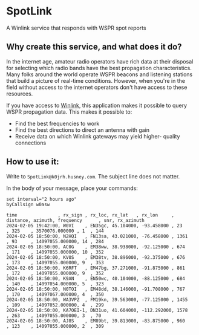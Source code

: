 # SpotLink
A Winlink service that responds with WSPR spot reports

## Why create this service, and what does it do?

In the internet age, amateur radio operators have rich data at their
disposal for selecting which radio bands have the best propagation 
characteristics. Many folks around the world operate WSPR beacons
and listening stations that build a picture of real-time conditions.
However, when you're in the field without access to the internet
operators don't have access to these resources.

If you have access to [Winlink](https://winlink.org/), this
application makes it possible to query WSPR propagation data. This
makes it possible to:

   * Find the best frequencies to work
   * Find the best directions to direct an antenna with gain
   * Receive data on which Winlink gateways may yield higher-
     quality connections

## How to use it:

Write to `SpotLink@k0jrh.husney.com`. The subject line does not
matter.

In the body of your message, place your commands:

```
set interval="2 hours ago"
byCallsign w0asw
```

```
time               , rx_sign , rx_loc, rx_lat   , rx_lon     , distance, azimuth, frequency      , snr, rx_azimuth
2024-02-05 19:42:00, W0VI    , EN35gc, 45.104000, -93.458000 , 23      , 325    , 3570076.000000 , 1  , 144
2024-02-05 18:50:00, N2HQI   , FN13sa, 43.021000, -76.458000 , 1361    , 93     , 14097055.000000, 14 , 284
2024-02-05 18:50:00, AC0G    , EM38ww, 38.938000, -92.125000 , 674     , 171    , 14097055.000000, 10 , 352
2024-02-05 18:50:00, KV0S    , EM38tv, 38.896000, -92.375000 , 676     , 173    , 14097055.000000, 9  , 353
2024-02-05 18:50:00, K6RFT   , EM47bg, 37.271000, -91.875000 , 861     , 172    , 14097055.000000, 9  , 352
2024-02-05 18:50:00, K9AN    , EN50wc, 40.104000, -88.125000 , 684     , 140    , 14097054.000000, 5  , 323
2024-02-05 18:50:00, N0TOI   , EM48dd, 38.146000, -91.708000 , 767     , 170    , 14097067.000000, 4  , 350
2024-02-05 18:50:00, WA3VPZ  , FM19kn, 39.563000, -77.125000 , 1455    , 109    , 14097052.000000, 4  , 299
2024-02-05 18:50:00, KA7OEI-1, DN31uo, 41.604000, -112.292000, 1578    , 263    , 14097055.000000, 3  , 70
2024-02-05 18:50:00, AJ8S    , EM89bt, 39.813000, -83.875000 , 960     , 123    , 14097055.000000, 2  , 309
```

